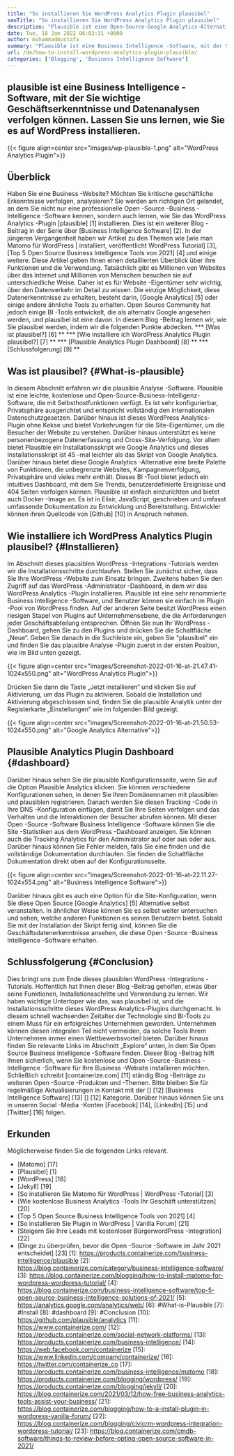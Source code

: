 ```yaml
---
title: "So installieren Sie WordPress Analytics Plugin plausibel" 
seoTitle: "So installieren Sie WordPress Analytics Plugin plausibel" 
description: "Plausible ist eine Open-Source-Google Analytics-Alternative mit Funktionen auf Unternehmensebene. Ein Schritt-für-Schritt-Tutorial zum Installieren von WordPress Analytics-Plugin." 
date: Tue, 18 Jan 2022 06:03:31 +0000
author: muhammadmustafa
summary: "Plausible ist eine Business Intelligence -Software, mit der Sie wichtige Unternehmenserkenntnisse und Datenanalysen verfolgen können. Lassen Sie uns lernen, wie Sie es auf WordPress installieren." 
url: /de/how-to-install-wordpress-analytics-plugin-plausible/
categories: ['Blogging', 'Business Intelligence Software']
---
```


## plausible ist eine Business Intelligence -Software, mit der Sie wichtige Geschäftserkenntnisse und Datenanalysen verfolgen können. Lassen Sie uns lernen, wie Sie es auf WordPress installieren.

{{< figure align=center src="images/wp-plausible-1.png" alt="WordPress Analytics Plugin">}}


## Überblick
Haben Sie eine Business -Website? Möchten Sie kritische geschäftliche Erkenntnisse verfolgen, analysieren? Sie werden am richtigen Ort gelandet, an dem Sie nicht nur eine professionelle Open -Source -Business -Intelligence -Software kennen, sondern auch lernen, wie Sie das WordPress Analytics -Plugin [plausible] [1] installieren. Dies ist ein weiterer Blog -Beitrag in der Serie über [Business Intelligence Software] [2]. In der jüngeren Vergangenheit haben wir Artikel zu den Themen wie [wie man Matomo für WordPress | installiert, veröffentlicht WordPress Tutorial] [3], [Top 5 Open Source Business Intelligence Tools von 2021] [4] und einige weitere. Diese Artikel geben Ihnen einen detaillierten Überblick über ihre Funktionen und die Verwendung.
Tatsächlich gibt es Millionen von Websites über das Internet und Millionen von Menschen besuchen sie auf unterschiedliche Weise. Daher ist es für Website -Eigentümer sehr wichtig, über den Datenverkehr im Detail zu wissen. Die einzige Möglichkeit, diese Datenerkenntnisse zu erhalten, besteht darin, [Google Analytics] [5] oder einige andere ähnliche Tools zu erhalten. Open Source Community hat jedoch einige BI -Tools entwickelt, die als alternativ Google angesehen werden, und plausibel ist eine davon. In diesem Blog -Beitrag lernen wir, wie Sie plausibel werden, indem wir die folgenden Punkte abdecken.
  *** [Was ist plausibel?] [6] **
  *** [Wie installiere ich WordPress Analytics Plugin plausibel?] [7] **
  *** [Plausible Analytics Plugin Dashboard] [8] **
  *** [Schlussfolgerung] [9] **

## Was ist plausibel? {#What-is-plausible}
In diesem Abschnitt erfahren wir die plausible Analyse -Software. Plausible ist eine leichte, kostenlose und Open-Source-Business-Intelligenz-Software, die mit Selbsthostfunktionen verfügt. Es ist sehr konfigurierbar, Privatsphäre ausgerichtet und entspricht vollständig den internationalen Datenschutzgesetzen. Darüber hinaus ist dieses WordPress Analytics-Plugin ohne Kekse und bietet Vorkehrungen für die Site-Eigentümer, um die Besucher der Website zu verstehen. Darüber hinaus unterstützt es keine personenbezogene Datenerfassung und Cross-Site-Verfolgung. Vor allem bietet Plausible ein Installationsskript wie Google Analytics und dieses Installationsskript ist 45 -mal leichter als das Skript von Google Analytics. Darüber hinaus bietet diese Google Analytics -Alternative eine breite Palette von Funktionen, die unbegrenzte Websites, Kampagnenverfolgung, Privatsphäre und vieles mehr enthält.
Dieses BI -Tool bietet jedoch ein intuitives Dashboard, mit dem Sie Trends, benutzerdefinierte Ereignisse und 404 Seiten verfolgen können. Plausible ist einfach einzurichten und bietet auch Docker -Image an. Es ist in Elixir, JavaScript, geschrieben und umfasst umfassende Dokumentation zu Entwicklung und Bereitstellung. Entwickler können ihren Quellcode von [Github] [10] in Anspruch nehmen.

## Wie installiere ich WordPress Analytics Plugin plausibel? {#Installieren}
Im Abschnitt dieses plausiblen WordPress -Integrations -Tutorials werden wir die Installationsschritte durchlaufen.
Stellen Sie zunächst sicher, dass Sie Ihre WordPress -Website zum Einsatz bringen. Zweitens haben Sie den Zugriff auf das WordPress -Administrator -Dashboard, in dem wir das WordPress Analytics -Plugin installieren. Plausible ist eine sehr renommierte Business Intelligence -Software, und Benutzer können sie einfach im Plugin -Pool von WordPress finden. Auf der anderen Seite besitzt WordPress einen riesigen Stapel von Plugins auf Unternehmensebene, die die Anforderungen jeder Geschäftsabteilung entsprechen.
Öffnen Sie nun Ihr WordPress -Dashboard, gehen Sie zu den Plugins und drücken Sie die Schaltfläche „Neue“. Geben Sie danach in die Suchleiste ein, geben Sie "plausibel" ein und finden Sie das plausible Analyse -Plugin zuerst in der ersten Position, wie im Bild unten gezeigt.

{{< figure align=center src="images/Screenshot-2022-01-16-at-21.47.41-1024x550.png" alt="WordPress Analytics Plugin">}}

Drücken Sie dann die Taste „Jetzt installieren“ und klicken Sie auf Aktivierung, um das Plugin zu aktivieren. Sobald die Installation und Aktivierung abgeschlossen sind, finden Sie die plausible Analytik unter der Registerkarte „Einstellungen“ wie im folgenden Bild gezeigt.

{{< figure align=center src="images/Screenshot-2022-01-16-at-21.50.53-1024x550.png" alt="Google Analytics Alternative">}}


## Plausible Analytics Plugin Dashboard {#dashboard}
Darüber hinaus sehen Sie die plausible Konfigurationsseite, wenn Sie auf die Option Plausible Analytics klicken. Sie können verschiedene Konfigurationen sehen, in denen Sie Ihren Domänennamen mit plausiblen und plausiblen registrieren. Danach werden Sie diesen Tracking -Code in Ihre DNS -Konfiguration einfügen, damit Sie Ihre Seiten verfolgen und das Verhalten und die Interaktionen der Besucher abrufen können. Mit dieser Open -Source -Software Business Intelligence -Software können Sie die Site -Statistiken aus dem WordPress -Dashboard anzeigen. Sie können auch die Tracking Analytics für den Administrator auf oder aus oder aus. Darüber hinaus können Sie Fehler melden, falls Sie eine finden und die vollständige Dokumentation durchlaufen. Sie finden die Schaltfläche Dokumentation direkt oben auf der Konfigurationsseite.

{{< figure align=center src="images/Screenshot-2022-01-16-at-22.11.27-1024x554.png" alt="Business Intelligence Software">}}

Darüber hinaus gibt es auch eine Option für die Site-Konfiguration, wenn Sie diese Open Source [Google Analytics] [5] Alternative selbst veranstalten. In ähnlicher Weise können Sie es selbst weiter untersuchen und sehen, welche anderen Funktionen es seinen Benutzern bietet. Sobald Sie mit der Installation der Skript fertig sind, können Sie die Geschäftsdatenerkenntnisse ansehen, die diese Open -Source -Business Intelligence -Software erhalten.

## Schlussfolgerung {#Conclusion}
Dies bringt uns zum Ende dieses plausiblen WordPress -Integrations -Tutorials. Hoffentlich hat Ihnen dieser Blog -Beitrag geholfen, etwas über seine Funktionen, Installationsschritte und Verwendung zu lernen. Wir haben wichtige Untertoper wie das, was plausibel ist, und die Installationsschritte dieses WordPress Analytics-Plugins durchgemacht. In diesem schnell wachsenden Zeitalter der Technologie sind BI-Tools zu einem Muss für ein erfolgreiches Unternehmen geworden. Unternehmen können diesen integralen Teil nicht vermeiden, da solche Tools Ihrem Unternehmen immer einen Wettbewerbsvorteil bieten. Darüber hinaus finden Sie relevante Links im Abschnitt „Explore“ unten, in dem Sie Open Source Business Intelligence -Software finden. Dieser Blog -Beitrag hilft Ihnen sicherlich, wenn Sie kostenlose und Open -Source -Business -Intelligence -Software für Ihre Business -Website installieren möchten.
Schließlich schreibt [containerize.com] [11] ständig Blog -Beiträge zu weiteren Open -Source -Produkten und -Themen. Bitte bleiben Sie für regelmäßige Aktualisierungen in Kontakt mit der [] [12] [Business Intelligence Software] [13] [] [12] Kategorie. Darüber hinaus können Sie uns in unseren Social -Media -Konten [Facebook] [14], [LinkedIn] [15] und [Twitter] [16] folgen.

## Erkunden
Möglicherweise finden Sie die folgenden Links relevant.
  * [Matomo] [17]
  * [Plausibel] [1]
  * [WordPress] [18]
  * [Jekyll] [19]
  * [So installieren Sie Matomo für WordPress | WordPress -Tutorial] [3]
  * [Wie kostenlose Business Analytics -Tools Ihr Geschäft unterstützen] [20]
  * [Top 5 Open Source Business Intelligence Tools von 2021] [4]
  * [So installieren Sie Plugin in WordPress | Vanilla Forum] [21]
  * [Steigern Sie Ihre Leads mit kostenloser BürgerwordPress -Integration] [22]
  * [Dinge zu überprüfen, bevor die Open -Source -Software im Jahr 2021 entscheidet] [23]
[1]: https://products.containerize.com/business-intelligence/plausible
[2]: https://blog.containerize.com/category/business-intelligence-software/
[3]: https://blog.containerize.com/blogging/how-to-install-matomo-for-wordpress-wordpress-tutorial/
[4]: https://blog.containerize.com/business-intelligence-software/top-5-open-source-business-intelligence-solutions-of-2021/
[5]: https://analytics.google.com/analytics/web/
[6]: #What-is-Plausible
[7]: #Install
[8]: #dashboard
[9]: #Conclusion
[10]: https://github.com/plausible/analytics
[11]: https://www.containerize.com/
[12]: https://products.containerize.com/social-network-platforms/
[13]: https://products.containerize.com/business-intelligence/
[14]: https://web.facebook.com/containerize
[15]: https://www.linkedin.com/company/containerize/
[16]: https://twitter.com/containerize_co
[17]: https://products.containerize.com/business-intelligence/matomo
[18]: https://products.containerize.com/blogging/wordpress/
[19]: https://products.containerize.com/blogging/jekyll/
[20]: https://blog.containerize.com/2021/03/12/how-free-business-analytics-tools-assist-your-business/
[21]: https://blog.containerize.com/blogging/how-to-a-install-plugin-in-wordpress-vanilla-forum/
[22]: https://blog.containerize.com/blogging/civicrm-wordpress-integration-wordpress-tutorial/
[23]: https://blog.containerize.com/cmdb-software/things-to-review-before-opting-open-source-software-in-2021/
